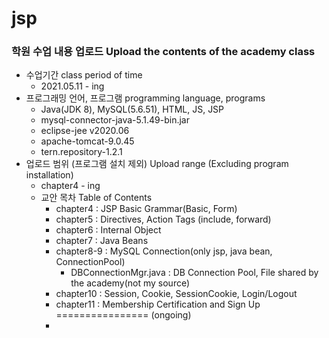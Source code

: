 # jsp
### 학원 수업 내용 업로드 Upload the contents of the academy class

+ 수업기간 class period of time  
  - 2021.05.11 - ing
+ 프로그래밍 언어, 프로그램  programming language, programs
  - Java(JDK 8), MySQL(5.6.51), HTML, JS, JSP
  - mysql-connector-java-5.1.49-bin.jar
  - eclipse-jee v2020.06
  - apache-tomcat-9.0.45
  - tern.repository-1.2.1
+ 업로드 범위 (프로그램 설치 제외) Upload range (Excluding program installation)  
  - chapter4 - ing
  - 교안 목차 Table of Contents  
    * chapter4 : JSP Basic Grammar(Basic, Form)
    * chapter5 : Directives, Action Tags (include, forward)
    * chapter6 : Internal Object
    * chapter7 : Java Beans
    * chapter8-9 : MySQL Connection(only jsp, java bean, ConnectionPool)
      * DBConnectionMgr.java : DB Connection Pool, File shared by the academy(not my source)
    * chapter10 : Session, Cookie, SessionCookie, Login/Logout
    * chapter11 : Membership Certification and Sign Up ================ (ongoing)
    * 
